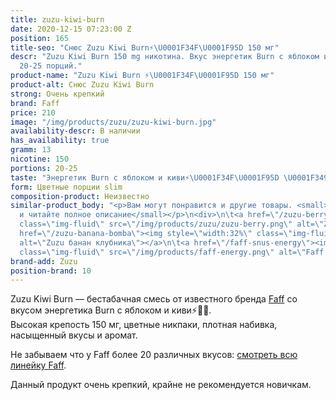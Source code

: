 ```yaml
---
title: zuzu-kiwi-burn
date: 2020-12-15 07:23:00 Z
position: 165
title-seo: "Снюс Zuzu Kiwi Burn⚡️\U0001F34F\U0001F95D 150 мг"
descr: "Zuzu Kiwi Burn 150 mg никотина. Вкус энергетик Burn с яблоком и киви⚡️\U0001F34F\U0001F95D.
  20-25 порций."
product-name: "Zuzu Kiwi Burn ⚡️\U0001F34F\U0001F95D 150 мг"
product-alt: Снюс Zuzu Kiwi Burn
strong: Очень крепкий
brand: Faff
price: 210
image: "/img/products/zuzu/zuzu-kiwi-burn.jpg"
availability-descr: В наличии
has_availability: true
gramm: 13
nicotine: 150
portions: 20-25
taste: "Энергетик Burn с яблоком и киви⚡️\U0001F34F\U0001F95D \U0001F349\U0001F348"
form: Цветные порции slim
composition-product: Неизвестно
similar-product_body: "<p>Вам могут понравится и другие товары. <small>Жмите на картинки
  и читайте полное описание</small></p>\n<div>\n\t<a href=\"/zuzu-berry\"><img style=\"width:32%\"
  class=\"img-fluid\" src=\"/img/products/zuzu/zuzu-berry.png\" alt=\"Zuzu berry\"></a>\n\t<a
  href=\"/zuzu-banana-bomba\"><img style=\"width:32%\" class=\"img-fluid\" src=\"/img/products/zuzu/zuzu-bannana.png\"
  alt=\"Zuzu банан клубника\"></a>\n\t<a href=\"/faff-snus-energy\"><img style=\"width:32%\"
  class=\"img-fluid\" src=\"/img/products/faff-energy.png\" alt=\"Faff Energy снюс\"></a>\n</div>"
brand-add: Zuzu
position-brand: 10
---
```


Zuzu Kiwi Burn — бестабачная смесь от известного бренда [Faff](/faff) со вкусом энергетика Burn с яблоком и киви⚡️🍏🥝.<br>
Высокая крепость 150 мг, цветные никпаки, плотная набивка, насыщенный вкусы и аромат.

Не забываем что у Faff более 20 различных вкусов: [смотреть всю линейку Faff](/faff).

Данный продукт очень крепкий, крайне не рекомендуется новичкам.